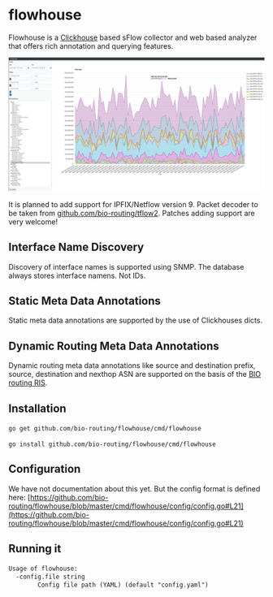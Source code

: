 # flowhouse

Flowhouse is a [Clickhouse](https://clickhouse.tech/) based sFlow collector and web based analyzer that offers rich annotation and querying features.

![screenshot](https://github.com/bio-routing/flowhouse/raw/master/assets/flowhouse-ui.png "UI Screenshot")

It is planned to add support for IPFIX/Netflow version 9. Packet decoder to be taken from [github.com/bio-routing/tflow2](https://github.com/bio-routing/tflow2).
Patches adding support are very welcome!

## Interface Name Discovery

Discovery of interface names is supported using SNMP. The database always stores interface namens. Not IDs.

## Static Meta Data Annotations

Static meta data annotations are supported by the use of Clickhouses dicts.

## Dynamic Routing Meta Data Annotations

Dynamic routing meta data annotations like source and destination prefix, source, destination and nexthop ASN are supported
on the basis of the [BIO routing RIS](https://github.com/bio-routing/bio-rd/tree/master/cmd/ris).

## Installation
```go get github.com/bio-routing/flowhouse/cmd/flowhouse```

```go install github.com/bio-routing/flowhouse/cmd/flowhouse```

## Configuration

We have not documentation about this yet. But the config format is defined here: [https://github.com/bio-routing/flowhouse/blob/master/cmd/flowhouse/config/config.go#L21](https://github.com/bio-routing/flowhouse/blob/master/cmd/flowhouse/config/config.go#L21)

## Running it
```user@host ~ % flowhouse --help
Usage of flowhouse:
  -config.file string
    	Config file path (YAML) (default "config.yaml")
```
